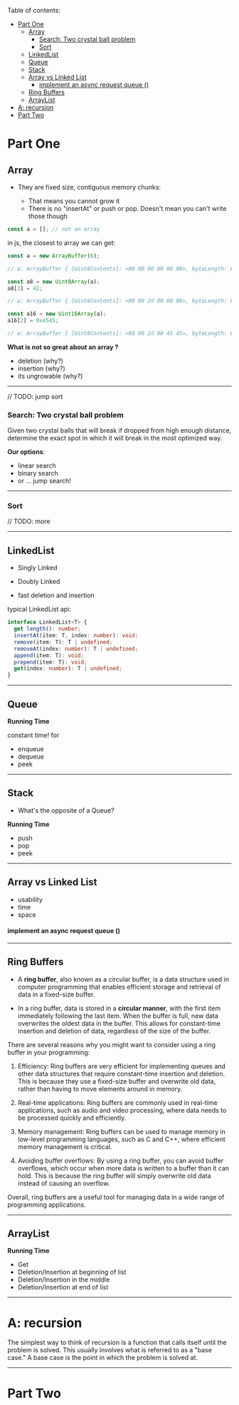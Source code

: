 Table of contents:

- [Part One](#part-one)
  - [Array](#array)
    - [Search: Two crystal ball problem](#search-two-crystal-ball-problem)
    - [Sort](#sort)
  - [LinkedList](#linkedlist)
  - [Queue](#queue)
  - [Stack](#stack)
  - [Array vs Linked List](#array-vs-linked-list)
      - [implement an async request queue ()](#implement-an-async-request-queue-)
  - [Ring Buffers](#ring-buffers)
  - [ArrayList](#arraylist)
- [A: recursion](#a-recursion)
- [Part Two](#part-two)

# Part One

## Array

- They are fixed size, contiguous memory chunks:

  - That means you cannot grow it
  - There is no "insertAt" or push or pop. Doesn't mean you can't write those though

```js
const a = []; // not an array
```

in js, the closest to array we can get:

```js
const a = new ArrayBuffer(6);

// a: ArrayBuffer { [Uint8Contents]: <00 00 00 00 00 00>, byteLength: 6 }

const a8 = new Uint8Array(a);
a8[2] = 42;

// a: ArrayBuffer { [Uint8Contents]: <00 00 2d 00 00 00>, byteLength: 6 }

const a16 = new Uint16Array(a);
a16[2] = 0x4545;

// a: ArrayBuffer { [Uint8Contents]: <00 00 2d 00 45 45>, byteLength: 6 }
```

**What is not so great about an array ?**

- deletion (why?)
- insertion (why?)
- its ungrowable (why?)

---

// TODO: jump sort

### Search: Two crystal ball problem

Given two crystal balls that will break if dropped from high enough distance, determine the exact spot in which it will break in the most optimized way.

**Our options**:

- linear search
- binary search
- or ... jump search!

---

### Sort

// TODO: more

---

## LinkedList

- Singly Linked
- Doubly Linked

- fast deletion and insertion

typical LinkedList api:

```ts
interface LinkedList<T> {
  get length(): number;
  insertAt(item: T, index: number): void;
  remove(item: T): T | undefined;
  removeAt(index: number): T | undefined;
  append(item: T): void;
  prepend(item: T): void;
  get(index: number): T | undefined;
}
```

---

## Queue

**Running Time**

constant time! for

- enqueue
- dequeue
- peek

---

## Stack

- What's the opposite of a Queue?

**Running Time**

- push
- pop
- peek

---

## Array vs Linked List

- usability
- time
- space

#### implement an async request queue ()

---

## Ring Buffers

- A **ring buffer**, also known as a circular buffer, is a data structure used in computer programming that enables efficient storage and retrieval of data in a fixed-size buffer.

- In a ring buffer, data is stored in a **circular manner**, with the first item immediately following the last item. When the buffer is full, new data overwrites the oldest data in the buffer. This allows for constant-time insertion and deletion of data, regardless of the size of the buffer.

There are several reasons why you might want to consider using a ring buffer in your programming:

1. Efficiency: Ring buffers are very efficient for implementing queues and other data structures that require constant-time insertion and deletion. This is because they use a fixed-size buffer and overwrite old data, rather than having to move elements around in memory.

2. Real-time applications: Ring buffers are commonly used in real-time applications, such as audio and video processing, where data needs to be processed quickly and efficiently.

3. Memory management: Ring buffers can be used to manage memory in low-level programming languages, such as C and C++, where efficient memory management is critical.

4. Avoiding buffer overflows: By using a ring buffer, you can avoid buffer overflows, which occur when more data is written to a buffer than it can hold. This is because the ring buffer will simply overwrite old data instead of causing an overflow.

Overall, ring buffers are a useful tool for managing data in a wide range of programming applications.

---

## ArrayList

**Running Time**

- Get
- Deletion/Insertion at beginning of list
- Deletion/Insertion in the middle
- Deletion/Insertion at end of list

---

# A: recursion

The simplest way to think of recursion is a function that calls itself until the problem is solved. This usually involves what is referred to as a "base case." A base case is the point in which the problem is solved at.

---

# Part Two
